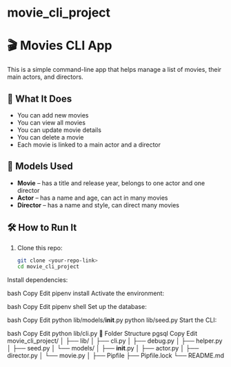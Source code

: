 # movie_cli_project
# 🎬 Movies CLI App

This is a simple command-line app that helps manage a list of movies, their main actors, and directors.

## 📌 What It Does

- You can add new movies  
- You can view all movies  
- You can update movie details  
- You can delete a movie  
- Each movie is linked to a main actor and a director

## 🧠 Models Used

- **Movie** – has a title and release year, belongs to one actor and one director  
- **Actor** – has a name and age, can act in many movies  
- **Director** – has a name and style, can direct many movies  

## 🛠 How to Run It

1. Clone this repo:
   ```bash
   git clone <your-repo-link>
   cd movie_cli_project

Install dependencies:

bash
Copy
Edit
pipenv install
Activate the environment:

bash
Copy
Edit
pipenv shell
Set up the database:

bash
Copy
Edit
python lib/models/__init__.py
python lib/seed.py
Start the CLI:

bash
Copy
Edit
python lib/cli.py
📂 Folder Structure
pgsql
Copy
Edit
movie_cli_project/
│
├── lib/
│   ├── cli.py
│   ├── debug.py
│   ├── helper.py
│   ├── seed.py
│   └── models/
│       ├── __init__.py
│       ├── actor.py
│       ├── director.py
│       └── movie.py
│
├── Pipfile
├── Pipfile.lock
└── README.md

